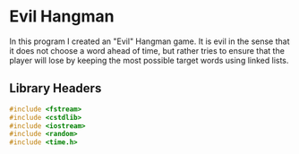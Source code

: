 # Evil Hangman

In this program I created an "Evil" Hangman game. It is evil in the sense that it does not choose a word ahead of time, but rather tries to ensure that the player will lose by keeping the most possible target words using linked lists.

## Library Headers

```C++
#include <fstream>
#include <cstdlib>
#include <iostream>
#include <random>
#include <time.h>
```
